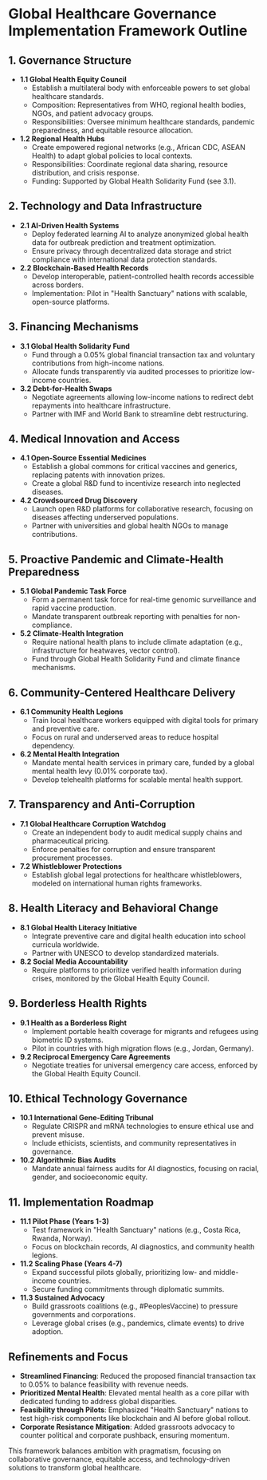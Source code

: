 # Global Healthcare Governance Implementation Framework Outline

## 1. Governance Structure
   - **1.1 Global Health Equity Council**
     - Establish a multilateral body with enforceable powers to set global healthcare standards.
     - Composition: Representatives from WHO, regional health bodies, NGOs, and patient advocacy groups.
     - Responsibilities: Oversee minimum healthcare standards, pandemic preparedness, and equitable resource allocation.
   - **1.2 Regional Health Hubs**
     - Create empowered regional networks (e.g., African CDC, ASEAN Health) to adapt global policies to local contexts.
     - Responsibilities: Coordinate regional data sharing, resource distribution, and crisis response.
     - Funding: Supported by Global Health Solidarity Fund (see 3.1).

## 2. Technology and Data Infrastructure
   - **2.1 AI-Driven Health Systems**
     - Deploy federated learning AI to analyze anonymized global health data for outbreak prediction and treatment optimization.
     - Ensure privacy through decentralized data storage and strict compliance with international data protection standards.
   - **2.2 Blockchain-Based Health Records**
     - Develop interoperable, patient-controlled health records accessible across borders.
     - Implementation: Pilot in "Health Sanctuary" nations with scalable, open-source platforms.

## 3. Financing Mechanisms
   - **3.1 Global Health Solidarity Fund**
     - Fund through a 0.05% global financial transaction tax and voluntary contributions from high-income nations.
     - Allocate funds transparently via audited processes to prioritize low-income countries.
   - **3.2 Debt-for-Health Swaps**
     - Negotiate agreements allowing low-income nations to redirect debt repayments into healthcare infrastructure.
     - Partner with IMF and World Bank to streamline debt restructuring.

## 4. Medical Innovation and Access
   - **4.1 Open-Source Essential Medicines**
     - Establish a global commons for critical vaccines and generics, replacing patents with innovation prizes.
     - Create a global R&D fund to incentivize research into neglected diseases.
   - **4.2 Crowdsourced Drug Discovery**
     - Launch open R&D platforms for collaborative research, focusing on diseases affecting underserved populations.
     - Partner with universities and global health NGOs to manage contributions.

## 5. Proactive Pandemic and Climate-Health Preparedness
   - **5.1 Global Pandemic Task Force**
     - Form a permanent task force for real-time genomic surveillance and rapid vaccine production.
     - Mandate transparent outbreak reporting with penalties for non-compliance.
   - **5.2 Climate-Health Integration**
     - Require national health plans to include climate adaptation (e.g., infrastructure for heatwaves, vector control).
     - Fund through Global Health Solidarity Fund and climate finance mechanisms.

## 6. Community-Centered Healthcare Delivery
   - **6.1 Community Health Legions**
     - Train local healthcare workers equipped with digital tools for primary and preventive care.
     - Focus on rural and underserved areas to reduce hospital dependency.
   - **6.2 Mental Health Integration**
     - Mandate mental health services in primary care, funded by a global mental health levy (0.01% corporate tax).
     - Develop telehealth platforms for scalable mental health support.

## 7. Transparency and Anti-Corruption
   - **7.1 Global Healthcare Corruption Watchdog**
     - Create an independent body to audit medical supply chains and pharmaceutical pricing.
     - Enforce penalties for corruption and ensure transparent procurement processes.
   - **7.2 Whistleblower Protections**
     - Establish global legal protections for healthcare whistleblowers, modeled on international human rights frameworks.

## 8. Health Literacy and Behavioral Change
   - **8.1 Global Health Literacy Initiative**
     - Integrate preventive care and digital health education into school curricula worldwide.
     - Partner with UNESCO to develop standardized materials.
   - **8.2 Social Media Accountability**
     - Require platforms to prioritize verified health information during crises, monitored by the Global Health Equity Council.

## 9. Borderless Health Rights
   - **9.1 Health as a Borderless Right**
     - Implement portable health coverage for migrants and refugees using biometric ID systems.
     - Pilot in countries with high migration flows (e.g., Jordan, Germany).
   - **9.2 Reciprocal Emergency Care Agreements**
     - Negotiate treaties for universal emergency care access, enforced by the Global Health Equity Council.

## 10. Ethical Technology Governance
   - **10.1 International Gene-Editing Tribunal**
     - Regulate CRISPR and mRNA technologies to ensure ethical use and prevent misuse.
     - Include ethicists, scientists, and community representatives in governance.
   - **10.2 Algorithmic Bias Audits**
     - Mandate annual fairness audits for AI diagnostics, focusing on racial, gender, and socioeconomic equity.

## 11. Implementation Roadmap
   - **11.1 Pilot Phase (Years 1-3)**
     - Test framework in "Health Sanctuary" nations (e.g., Costa Rica, Rwanda, Norway).
     - Focus on blockchain records, AI diagnostics, and community health legions.
   - **11.2 Scaling Phase (Years 4-7)**
     - Expand successful pilots globally, prioritizing low- and middle-income countries.
     - Secure funding commitments through diplomatic summits.
   - **11.3 Sustained Advocacy**
     - Build grassroots coalitions (e.g., #PeoplesVaccine) to pressure governments and corporations.
     - Leverage global crises (e.g., pandemics, climate events) to drive adoption.

## Refinements and Focus
- **Streamlined Financing**: Reduced the proposed financial transaction tax to 0.05% to balance feasibility with revenue needs.
- **Prioritized Mental Health**: Elevated mental health as a core pillar with dedicated funding to address global disparities.
- **Feasibility through Pilots**: Emphasized "Health Sanctuary" nations to test high-risk components like blockchain and AI before global rollout.
- **Corporate Resistance Mitigation**: Added grassroots advocacy to counter political and corporate pushback, ensuring momentum.

This framework balances ambition with pragmatism, focusing on collaborative governance, equitable access, and technology-driven solutions to transform global healthcare.